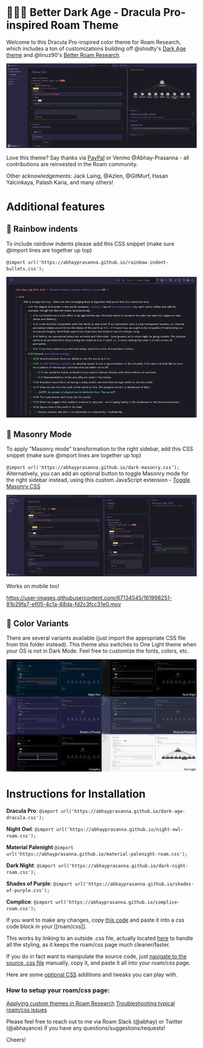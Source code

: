 # 🧛🏿‍♂️ Better Dark Age - Dracula Pro-inspired Roam Theme

Welcome to this Dracula Pro-inspired color theme for Roam Research, which includes a ton of customizations building off @shodty's  [Dark Age theme](https://github.com/shodty/) and @linuz90's [Better Roam Research](https://github.com/linuz90/better-roam-research).

![](Dracula%20Pro%20-%20Screenshot.png)

Love this theme? Say thanks via [PayPal](https://www.paypal.me/abhayprasanna) or Venmo @Abhay-Prasanna - all contributions are reinvested in the Roam community.

Other acknowledgements: Jack Laing, @Azlen, @GitMurf, Hasan Yalcinkaya, Palash Karia, and many others!

# Additional features

## 🌈 Rainbow indents

To include *rainbow indents* please add this CSS snippet (make sure @import lines are together up top)

`@import url('https://abhayprasanna.github.io/rainbow-indent-bullets.css');`

![](rainbow-indent.png)

## 🧱 Masonry Mode

To apply "Masonry mode" transformation to the right sidebar, add this CSS snippet (make sure @import lines are together up top)

`@import url('https://abhayprasanna.github.io/dark-masonry.css');`
Alternatively, you can add an optional button to toggle Masonry mode for the right sidebar instead, using this custom JavaScript extension - [Toggle Masonry CSS](https://github.com/abhayprasanna/abhayprasanna.github.io/blob/master/togglecss.js)

![](dark-masonry.png)

Works on mobile too!

https://user-images.githubusercontent.com/67134545/161998251-81b29fa7-ef05-4c1a-88da-fd2c3fcc31e0.mov


## 🎨 Color Variants

There are several variants available (just import the appropriate CSS file from this folder instead). This theme also switches to One Light theme when your OS is not in Dark Mode. Feel free to customize the fonts, colors, etc.

![](variants.png)

# Instructions for Installation

**Dracula Pro**: `@import url('https://abhayprasanna.github.io/dark-age-dracula.css');`

**Night Owl**: `@import url('https://abhayprasanna.github.io/night-owl-roam.css');`

**Material Palenight** `@import url('https://abhayprasanna.github.io/material-palenight-roam.css');`

**Dark Night**: `@import url('https://abhayprasanna.github.io/dark-night-roam.css');`

**Shades of Purple**: `@import url('https://abhayprasanna.github.io/shades-of-purple.css');`

**Complice**: `@import url('https://abhayprasanna.github.io/complice-roam.css');`


If you want to make any changes, copy [this code](http://abhayprasanna.github.io/dark-age-dracula.css) and paste it into a css code block in your [[roam/css]].

This works by linking to an outside .css file, actually located [here](https://abhayprasanna.github.io/better-dark-age.css) to handle all the styling, as it keeps the roam/css page much cleaner/faster.

If you do in fact want to manipulate the source code, just [navigate to the source .css file](https://abhayprasanna.github.io/better-dark-age.css) manually, copy it, and paste it all into your roam/css page.

Here are some [optional CSS](https://github.com/abhayprasanna/abhayprasanna.github.io/blob/master/optional.css) additions and tweaks you can play with.

### How to setup your roam/css page:

[Applying custom themes in Roam Research](https://www.youtube.com/watch?v=UY-sAC2eGyI)
[Troubleshooting typical roam/css issues](https://www.loom.com/share/e7328f19276b43d48d3dbdd7e4a124d4)

Please feel free to reach out to me via Roam Slack (@abhay) or Twitter (@abhayance) if you have any questions/suggestions/requests!

Cheers!
